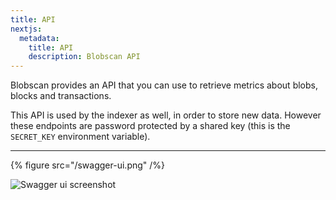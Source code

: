 ```yaml
---
title: API
nextjs:
  metadata:
    title: API
    description: Blobscan API
---
```


Blobscan provides an API that you can use to retrieve metrics about blobs, blocks and transactions.

This API is used by the indexer as well, in order to store new data. However these endpoints
are password protected by a shared key (this is the `SECRET_KEY` environment variable).

---

{% figure  src="/swagger-ui.png" /%}

![Swagger ui screenshot](/docs/api/swagger-ui.png)
